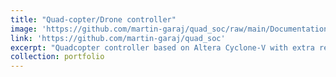 ```yaml
---
title: "Quad-copter/Drone controller"
image: 'https://github.com/martin-garaj/quad_soc/raw/main/Documentation/Board-Top.jpg'
link: 'https://github.com/martin-garaj/quad_soc'
excerpt: "Quadcopter controller based on Altera Cyclone-V with extra reduntant features."
collection: portfolio
---
```



